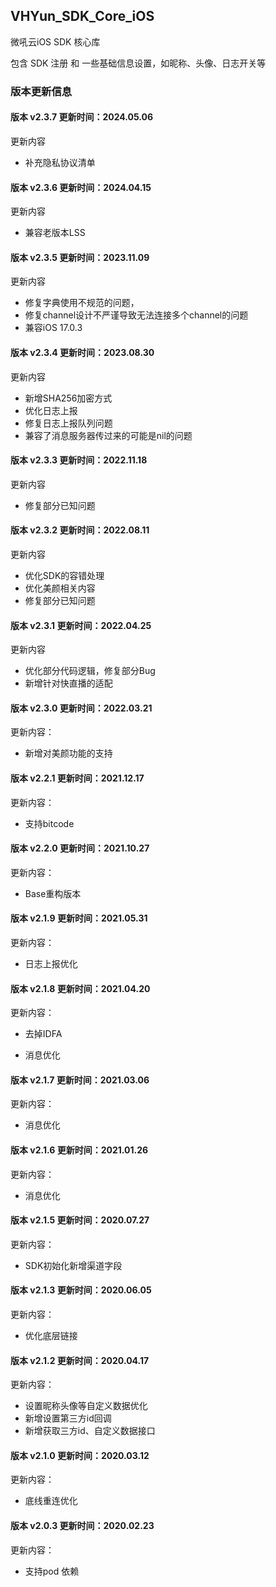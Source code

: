 ## VHYun_SDK_Core_iOS
微吼云iOS SDK 核心库<br>

包含 SDK 注册 和 一些基础信息设置，如昵称、头像、日志开关等 <br>

### 版本更新信息

#### 版本 v2.3.7 更新时间：2024.05.06

更新内容
* 补充隐私协议清单

#### 版本 v2.3.6 更新时间：2024.04.15

更新内容
* 兼容老版本LSS

#### 版本 v2.3.5 更新时间：2023.11.09

更新内容
* 修复字典使用不规范的问题，
* 修复channel设计不严谨导致无法连接多个channel的问题
* 兼容iOS 17.0.3
  
#### 版本 v2.3.4 更新时间：2023.08.30

更新内容
* 新增SHA256加密方式
* 优化日志上报
* 修复日志上报队列问题
* 兼容了消息服务器传过来的可能是nil的问题

#### 版本 v2.3.3 更新时间：2022.11.18
 
更新内容
* 修复部分已知问题

#### 版本 v2.3.2 更新时间：2022.08.11

更新内容
* 优化SDK的容错处理
* 优化美颜相关内容
* 修复部分已知问题

#### 版本 v2.3.1 更新时间：2022.04.25

更新内容
* 优化部分代码逻辑，修复部分Bug
* 新增针对快直播的适配

#### 版本 v2.3.0 更新时间：2022.03.21

更新内容：

- 新增对美颜功能的支持

#### 版本 v2.2.1 更新时间：2021.12.17

更新内容：

- 支持bitcode

#### 版本 v2.2.0 更新时间：2021.10.27
更新内容：

- Base重构版本

#### 版本 v2.1.9 更新时间：2021.05.31
更新内容：

- 日志上报优化

#### 版本 v2.1.8 更新时间：2021.04.20
更新内容：

- 去掉IDFA

- 消息优化

#### 版本 v2.1.7 更新时间：2021.03.06
更新内容：

- 消息优化

#### 版本 v2.1.6 更新时间：2021.01.26
更新内容：

- 消息优化

#### 版本 v2.1.5 更新时间：2020.07.27
更新内容：

- SDK初始化新增渠道字段

#### 版本 v2.1.3 更新时间：2020.06.05
更新内容：

- 优化底层链接

#### 版本 v2.1.2 更新时间：2020.04.17
更新内容：

- 设置昵称头像等自定义数据优化
- 新增设置第三方id回调
- 新增获取三方id、自定义数据接口

#### 版本 v2.1.0 更新时间：2020.03.12
更新内容：

- 底线重连优化

#### 版本 v2.0.3 更新时间：2020.02.23
更新内容：

- 支持pod 依赖
